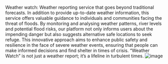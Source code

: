Weather watch: Weather reporting service that goes beyond traditional forecasts. In addition to provide up-to-date weather information, this service offers valuable guidance to individuals and communities facing the threat of floods. By monitoring and analysing weather patterns, river levels and potential flood risks, our platform not only informs users about the impending danger but also suggests alternative safe locations to seek refuge. This innovative approach aims to enhance public safety and resilience in the face of severe weather events, ensuring that people can make informed decisions and find shelter in times of crisis. “Weather Watch” is not just a weather report; it’s a lifeline in turbulent times.
![image](https://github.com/Anveshreddy-github/weather-watch/assets/127771724/61b4f803-a555-4222-b92c-3dd252173d4f)
